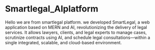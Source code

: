# Smartlegal_AIplatform
Hello we are from smartlegal platform. we developed SmartLegal, a web application based on MERN and AI, revolutionizing the delivery of legal services. It allows lawyers, clients, and legal experts to manage cases, scrutinize contracts using AI, and schedule legal consultations—within a single integrated, scalable, and cloud-based environment.
